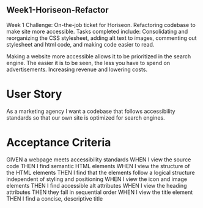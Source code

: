 ## Week1-Horiseon-Refactor
Week 1 Challenge: On-the-job ticket for Horiseon. Refactoring codebase to make site more accessible. 
Tasks completed include: Consolidating and reorganizing the CSS stylesheet, adding alt text to images, commenting out stylesheet and html code, and making code easier to read.

Making a website more accessible allows it to be prioritized in the search engine. The easier it is to be seen, the less you have to spend on advertisements. Increasing revenue and lowering costs.

# User Story
As a marketing agency I want a codebase that follows accessibility standards so that our own site is optimized for search engines.

# Acceptance Criteria
GIVEN a webpage meets accessibility standards
WHEN I view the source code
THEN I find semantic HTML elements
WHEN I view the structure of the HTML elements
THEN I find that the elements follow a logical structure independent of styling and positioning
WHEN I view the icon and image elements
THEN I find accessible alt attributes
WHEN I view the heading attributes
THEN they fall in sequential order
WHEN I view the title element
THEN I find a concise, descriptive title


